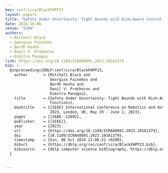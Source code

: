 ```yaml
---
key: conf/icra/BlackFHPP23
layout: papers
title: "Safety Under Uncertainty: Tight Bounds with Risk-Aware Control Barrier Functions."
date: 2024-10-06
venue: "ICRA"
authors:
  - Mitchell Black
  - Georgios Fainekos
  - Bardh Hoxha
  - Danil V. Prokhorov
  - Dimitra Panagou
link: https://doi.org/10.1109/ICRA48891.2023.10161379
bib: |-
  @inproceedings{DBLP:conf/icra/BlackFHPP23,
    author       = {Mitchell Black and
                    Georgios Fainekos and
                    Bardh Hoxha and
                    Danil V. Prokhorov and
                    Dimitra Panagou},
    title        = {Safety Under Uncertainty: Tight Bounds with Risk-Aware Control Barrier
                    Functions},
    booktitle    = {{IEEE} International Conference on Robotics and Automation, {ICRA}
                    2023, London, UK, May 29 - June 2, 2023},
    pages        = {12686--12692},
    publisher    = {{IEEE}},
    year         = {2023},
    url          = {https://doi.org/10.1109/ICRA48891.2023.10161379},
    doi          = {10.1109/ICRA48891.2023.10161379},
    timestamp    = {Sun, 06 Oct 2024 21:06:22 +0200},
    biburl       = {https://dblp.org/rec/conf/icra/BlackFHPP23.bib},
    bibsource    = {dblp computer science bibliography, https://dblp.org}
  }


---
```

